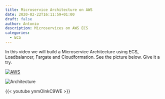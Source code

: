 ```yaml
---
title: Microservice Architecture on AWS
date: 2020-02-22T16:11:59+01:00
draft: false
author: Antonio
description: Microservices on AWS ECS
categories: 
  - ECS
---
```


In this video we will build a Microservice Architecture using ECS, Loadbalancer, Fargate and Cloudformation. See the picture below. Give it a try.

[![AWS](https://static.shareasale.com/image/43514/468X6010.jpg)](https://shareasale.com/r.cfm?b=1373702&amp;u=2310472&amp;m=43514&amp;urllink=&amp;afftrack=)

![Architecture](/images/image18.png)

{{< youtube ynmOlnkC9WE >}}



